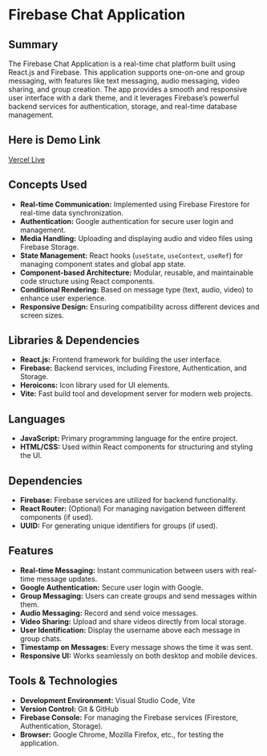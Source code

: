 # **Firebase Chat Application**

## **Summary**
The Firebase Chat Application is a real-time chat platform built using React.js and Firebase. This application supports one-on-one and group messaging, with features like text messaging, audio messaging, video sharing, and group creation. The app provides a smooth and responsive user interface with a dark theme, and it leverages Firebase’s powerful backend services for authentication, storage, and real-time database management.


## Here is Demo Link
[Vercel Live](https://chat-app-using-firebase.vercel.app/)

## **Concepts Used**
- **Real-time Communication:** Implemented using Firebase Firestore for real-time data synchronization.
- **Authentication:** Google authentication for secure user login and management.
- **Media Handling:** Uploading and displaying audio and video files using Firebase Storage.
- **State Management:** React hooks (`useState`, `useContext`, `useRef`) for managing component states and global app state.
- **Component-based Architecture:** Modular, reusable, and maintainable code structure using React components.
- **Conditional Rendering:** Based on message type (text, audio, video) to enhance user experience.
- **Responsive Design:** Ensuring compatibility across different devices and screen sizes.

## **Libraries & Dependencies**
- **React.js:** Frontend framework for building the user interface.
- **Firebase:** Backend services, including Firestore, Authentication, and Storage.
- **Heroicons:** Icon library used for UI elements.
- **Vite:** Fast build tool and development server for modern web projects.

## **Languages**
- **JavaScript:** Primary programming language for the entire project.
- **HTML/CSS:** Used within React components for structuring and styling the UI.

## **Dependencies**
- **Firebase:** Firebase services are utilized for backend functionality.
- **React Router:** (Optional) For managing navigation between different components (if used).
- **UUID:** For generating unique identifiers for groups (if used).

## **Features**
- **Real-time Messaging:** Instant communication between users with real-time message updates.
- **Google Authentication:** Secure user login with Google.
- **Group Messaging:** Users can create groups and send messages within them.
- **Audio Messaging:** Record and send voice messages.
- **Video Sharing:** Upload and share videos directly from local storage.
- **User Identification:** Display the username above each message in group chats.
- **Timestamp on Messages:** Every message shows the time it was sent.
- **Responsive UI:** Works seamlessly on both desktop and mobile devices.

## **Tools & Technologies**
- **Development Environment:** Visual Studio Code, Vite
- **Version Control:** Git & GitHub
- **Firebase Console:** For managing the Firebase services (Firestore, Authentication, Storage).
- **Browser:** Google Chrome, Mozilla Firefox, etc., for testing the application.
